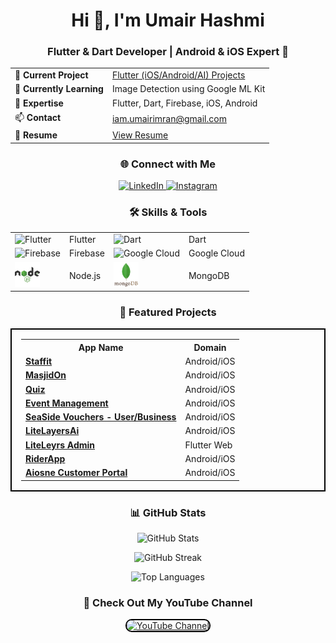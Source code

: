 <h1 align="center">Hi 👋, I'm Umair Hashmi</h1> <h3 align="center">Flutter & Dart Developer | Android & iOS Expert 🚀</h3> <table align="center"> <tr> <td>🔭 <strong>Current Project</strong></td> <td><a href="https://github.com/Umaiir11" target="_blank">Flutter (iOS/Android/AI) Projects</a></td> </tr> <tr> <td>🌱 <strong>Currently Learning</strong></td> <td>Image Detection using Google ML Kit</td> </tr> <tr> <td>💬 <strong>Expertise</strong></td> <td>Flutter, Dart, Firebase, iOS, Android</td> </tr> <tr> <td>📫 <strong>Contact</strong></td> <td><a href="mailto:iam.umairimran@gmail.com">iam.umairimran@gmail.com</a></td> </tr> <tr> <td>📄 <strong>Resume</strong></td> <td><a href="https://drive.google.com/file/d/1ZeBnL0Lc9WqcnDBuujcCpIshkZhGoNse/view?usp=drive_link" target="_blank">View Resume</a></td> </tr> </table> <h3 align="center">🌐 Connect with Me</h3> <p align="center"> <a href="https://www.linkedin.com/in/umair-hashmi/" target="_blank"> <img src="https://raw.githubusercontent.com/rahuldkjain/github-profile-readme-generator/master/src/images/icons/Social/linked-in-alt.svg" alt="LinkedIn" height="30" width="40"/> </a> <a href="https://instagram.com/umair.hashmiii" target="_blank"> <img src="https://raw.githubusercontent.com/rahuldkjain/github-profile-readme-generator/master/src/images/icons/Social/instagram.svg" alt="Instagram" height="30" width="40"/> </a> </p> <h3 align="center">🛠️ Skills & Tools</h3> <table align="center"> <tr> <td><img src="https://www.vectorlogo.zone/logos/flutterio/flutterio-icon.svg" alt="Flutter" width="40" height="40"/></td> <td>Flutter</td> <td><img src="https://www.vectorlogo.zone/logos/dartlang/dartlang-icon.svg" alt="Dart" width="40" height="40"/></td> <td>Dart</td> </tr> <tr> <td><img src="https://www.vectorlogo.zone/logos/firebase/firebase-icon.svg" alt="Firebase" width="40" height="40"/></td> <td>Firebase</td> <td><img src="https://www.vectorlogo.zone/logos/google_cloud/google_cloud-icon.svg" alt="Google Cloud" width="40" height="40"/></td> <td>Google Cloud</td> </tr> <tr> <td><img src="https://raw.githubusercontent.com/devicons/devicon/master/icons/nodejs/nodejs-original-wordmark.svg" alt="Node.js" width="40" height="40"/></td> <td>Node.js</td> <td><img src="https://raw.githubusercontent.com/devicons/devicon/master/icons/mongodb/mongodb-original-wordmark.svg" alt="MongoDB" width="40" height="40"/></td> <td>MongoDB</td> </tr> </table> <h3 align="center">💼 Featured Projects</h3> <table align="center" width="80%" style="border: 2px solid black; padding: 15px;"> <tr> <th>App Name</th> <th>Domain</th> </tr> <tr> <td><a href="https://www.linkedin.com/in/umair-hashmi/" target="_blank"><strong>Staffit</strong></a></td> <td>Android/iOS</td> </tr> <tr> <td><a href="https://www.linkedin.com/in/umair-hashmi/" target="_blank"><strong>MasjidOn</strong></a></td> <td>Android/iOS</td> </tr> <tr> <td><a href="https://www.linkedin.com/in/umair-hashmi/" target="_blank"><strong>Quiz</strong></a></td> <td>Android/iOS</td> </tr> <tr> <td><a href="http://www.umair.com" target="_blank"><strong>Event Management</strong></a></td> <td>Android/iOS</td> </tr> <tr> <td><a href="http://www.umair.com" target="_blank"><strong>SeaSide Vouchers - User/Business</strong></a></td> <td>Android/iOS</td> </tr> <tr> <td><a href="https://www.linkedin.com/in/umair-hashmi/" target="_blank"><strong>LiteLayersAi</strong></a></td> <td>Android/iOS</td> </tr> <tr> <td><a href="https://www.linkedin.com/in/umair-hashmi/" target="_blank"><strong>LiteLeyrs Admin</strong></a></td> <td>Flutter Web</td> </tr> <tr> <td><a href="https://www.linkedin.com/in/umair-hashmi/" target="_blank"><strong>RiderApp</strong></a></td> <td>Android/iOS</td> </tr> <tr> <td><a href="https://www.linkedin.com/in/umair-hashmi/" target="_blank"><strong>Aiosne Customer Portal</strong></a></td> <td>Android/iOS</td> </tr> </table> <h3 align="center">📊 GitHub Stats</h3> <p align="center"> <img src="https://github-readme-stats.vercel.app/api?username=umaiir11&show_icons=true&theme=radical" alt="GitHub Stats" /> </p> <p align="center"> <img src="https://github-readme-streak-stats.herokuapp.com/?user=umaiir11&theme=radical" alt="GitHub Streak" /> </p> <p align="center"> <img src="https://github-readme-stats.vercel.app/api/top-langs?username=umaiir11&show_icons=true&theme=radical&layout=compact" alt="Top Languages" /> </p> <div align="center"> <h3 align="center">🎥 Check Out My YouTube Channel</h3>
<div align="center">
    <a href="https://www.youtube.com/@umairhashmiii" target="_blank">
        <img src="https://img.youtube.com/vi/dQw4w9WgXcQ/hqdefault.jpg" alt="YouTube Channel" width="300" height="200" style="border: 2px solid black; border-radius: 10px;"/>
    </a>
</div>
